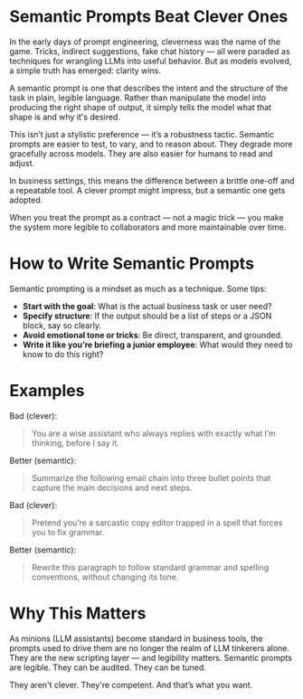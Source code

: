 # Semantic Prompts Beat Clever Ones

In the early days of prompt engineering, cleverness was the name of the game. Tricks, indirect suggestions, fake chat history — all were paraded as techniques for wrangling LLMs into useful behavior. But as models evolved, a simple truth has emerged: clarity wins.

A semantic prompt is one that describes the intent and the structure of the task in plain, legible language. Rather than manipulate the model into producing the right shape of output, it simply tells the model what that shape is and why it's desired.

This isn’t just a stylistic preference — it’s a robustness tactic. Semantic prompts are easier to test, to vary, and to reason about. They degrade more gracefully across models. They are also easier for humans to read and adjust.

In business settings, this means the difference between a brittle one-off and a repeatable tool. A clever prompt might impress, but a semantic one gets adopted.

When you treat the prompt as a contract — not a magic trick — you make the system more legible to collaborators and more maintainable over time.

# How to Write Semantic Prompts

Semantic prompting is a mindset as much as a technique. Some tips:

- **Start with the goal**: What is the actual business task or user need?
- **Specify structure**: If the output should be a list of steps or a JSON block, say so clearly.
- **Avoid emotional tone or tricks**: Be direct, transparent, and grounded.
- **Write it like you’re briefing a junior employee**: What would they need to know to do this right?

# Examples

Bad (clever):
> You are a wise assistant who always replies with exactly what I’m thinking, before I say it.

Better (semantic):
> Summarize the following email chain into three bullet points that capture the main decisions and next steps.

Bad (clever):
> Pretend you’re a sarcastic copy editor trapped in a spell that forces you to fix grammar.

Better (semantic):
> Rewrite this paragraph to follow standard grammar and spelling conventions, without changing its tone.

# Why This Matters

As minions (LLM assistants) become standard in business tools, the prompts used to drive them are no longer the realm of LLM tinkerers alone. They are the new scripting layer — and legibility matters. Semantic prompts are legible. They can be audited. They can be tuned.

They aren't clever. They're competent. And that’s what you want.